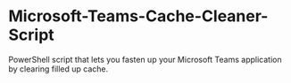 # Microsoft-Teams-Cache-Cleaner-Script
PowerShell script that lets you fasten up your Microsoft Teams application by clearing filled up cache.
